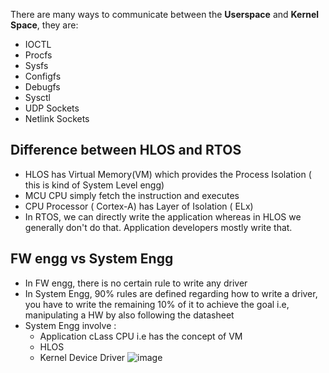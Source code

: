 There are many ways to communicate between the **Userspace** and **Kernel Space**, they are:
- IOCTL
- Procfs
- Sysfs
- Configfs
- Debugfs
- Sysctl
- UDP Sockets
- Netlink Sockets

## Difference between HLOS and RTOS
- HLOS has Virtual Memory(VM) which provides the Process Isolation ( this is kind of System Level engg)
- MCU CPU simply fetch the instruction and executes
- CPU Processor ( Cortex-A) has Layer of Isolation ( ELx)
- In RTOS, we can directly write the application whereas in HLOS we generally don't do that. Application developers mostly write that.

## FW engg vs System Engg
- In FW engg, there is no certain rule to write any driver
- In System Engg, 90% rules are defined regarding how to write a driver, you have to write the remaining 10% of it to achieve the goal i.e, manipulating a HW by also following the datasheet
- System Engg involve :
    - Application cLass CPU i.e has the concept of VM
    - HLOS
    - Kernel Device Driver
![image](https://github.com/user-attachments/assets/255decd4-60a8-4562-aea4-7405b2747e2e)

